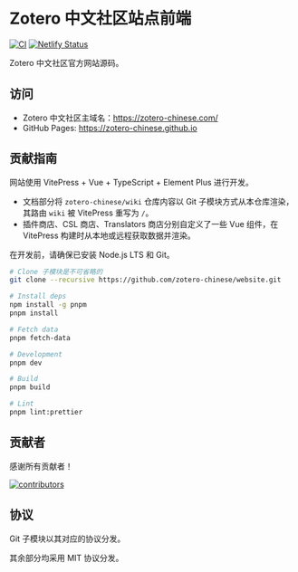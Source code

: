 # Zotero 中文社区站点前端

[![CI](https://github.com/zotero-chinese/website/actions/workflows/ci.yml/badge.svg)](https://github.com/zotero-chinese/website/actions/workflows/ci.yml)
[![Netlify Status](https://api.netlify.com/api/v1/badges/aaa3fdac-5809-409e-b99d-012a232fed18/deploy-status)](https://app.netlify.com/sites/zotero-zh/deploys)

Zotero 中文社区官方网站源码。

## 访问

- Zotero 中文社区主域名：<https://zotero-chinese.com/>
- GitHub Pages: <https://zotero-chinese.github.io>

## 贡献指南

网站使用 VitePress + Vue + TypeScript + Element Plus 进行开发。

- 文档部分将 `zotero-chinese/wiki` 仓库内容以 Git 子模块方式从本仓库渲染，其路由 `wiki` 被 VitePress 重写为 `/`。
- 插件商店、CSL 商店、Translators 商店分别自定义了一些 Vue 组件，在 VitePress 构建时从本地或远程获取数据并渲染。

在开发前，请确保已安装 Node.js LTS 和 Git。

```bash
# Clone 子模块是不可省略的
git clone --recursive https://github.com/zotero-chinese/website.git

# Install deps
npm install -g pnpm
pnpm install

# Fetch data
pnpm fetch-data

# Development
pnpm dev

# Build
pnpm build

# Lint
pnpm lint:prettier
```

## 贡献者

感谢所有贡献者！

[![contributors](https://contrib.rocks/image?repo=zotero-chinese/website)](https://github.com/zotero-chinese/website/graphs/contributors)

## 协议

Git 子模块以其对应的协议分发。

其余部分均采用 MIT 协议分发。
